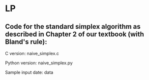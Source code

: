 # LP

## Code for the standard simplex algorithm as described in Chapter 2 of our textbook (with Bland's rule):

C version: naive_simplex.c

Python version: naive_simplex.py

Sample input date: data
